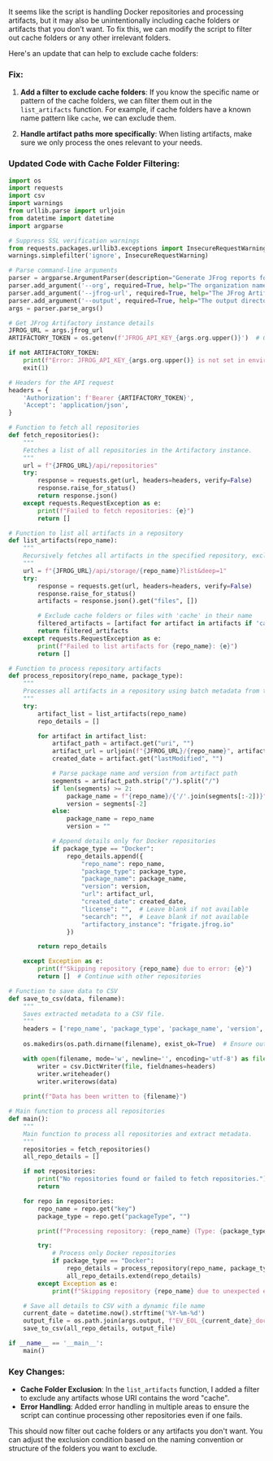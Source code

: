 It seems like the script is handling Docker repositories and processing artifacts, but it may also be unintentionally including cache folders or artifacts that you don’t want. To fix this, we can modify the script to filter out cache folders or any other irrelevant folders. 

Here's an update that can help to exclude cache folders:

### Fix:
1. **Add a filter to exclude cache folders**: If you know the specific name or pattern of the cache folders, we can filter them out in the `list_artifacts` function. For example, if cache folders have a known name pattern like `cache`, we can exclude them.
   
2. **Handle artifact paths more specifically**: When listing artifacts, make sure we only process the ones relevant to your needs.

### Updated Code with Cache Folder Filtering:

```python
import os
import requests
import csv
import warnings
from urllib.parse import urljoin
from datetime import datetime
import argparse

# Suppress SSL verification warnings
from requests.packages.urllib3.exceptions import InsecureRequestWarning
warnings.simplefilter('ignore', InsecureRequestWarning)

# Parse command-line arguments
parser = argparse.ArgumentParser(description="Generate JFrog reports for multiple organizations.")
parser.add_argument('--org', required=True, help="The organization name (e.g., 'ev' or 'ppa').")
parser.add_argument('--jfrog-url', required=True, help="The JFrog Artifactory URL.")
parser.add_argument('--output', required=True, help="The output directory for the generated report.")
args = parser.parse_args()

# Get JFrog Artifactory instance details
JFROG_URL = args.jfrog_url
ARTIFACTORY_TOKEN = os.getenv(f'JFROG_API_KEY_{args.org.upper()}')  # Get API key for the given organization

if not ARTIFACTORY_TOKEN:
    print(f"Error: JFROG_API_KEY_{args.org.upper()} is not set in environment variables.")
    exit(1)

# Headers for the API request
headers = {
    'Authorization': f'Bearer {ARTIFACTORY_TOKEN}',
    'Accept': 'application/json',
}

# Function to fetch all repositories
def fetch_repositories():
    """
    Fetches a list of all repositories in the Artifactory instance.
    """
    url = f"{JFROG_URL}/api/repositories"
    try:
        response = requests.get(url, headers=headers, verify=False)
        response.raise_for_status()
        return response.json()
    except requests.RequestException as e:
        print(f"Failed to fetch repositories: {e}")
        return []

# Function to list all artifacts in a repository
def list_artifacts(repo_name):
    """
    Recursively fetches all artifacts in the specified repository, excluding cache folders.
    """
    url = f"{JFROG_URL}/api/storage/{repo_name}?list&deep=1"
    try:
        response = requests.get(url, headers=headers, verify=False)
        response.raise_for_status()
        artifacts = response.json().get("files", [])

        # Exclude cache folders or files with 'cache' in their name
        filtered_artifacts = [artifact for artifact in artifacts if 'cache' not in artifact.get('uri', '')]
        return filtered_artifacts
    except requests.RequestException as e:
        print(f"Failed to list artifacts for {repo_name}: {e}")
        return []

# Function to process repository artifacts
def process_repository(repo_name, package_type):
    """
    Processes all artifacts in a repository using batch metadata from the recursive listing.
    """
    try:
        artifact_list = list_artifacts(repo_name)
        repo_details = []

        for artifact in artifact_list:
            artifact_path = artifact.get("uri", "")
            artifact_url = urljoin(f"{JFROG_URL}/{repo_name}", artifact_path)
            created_date = artifact.get("lastModified", "")

            # Parse package name and version from artifact path
            segments = artifact_path.strip("/").split("/")
            if len(segments) >= 2:
                package_name = f"{repo_name}/{'/'.join(segments[:-2])}"
                version = segments[-2]
            else:
                package_name = repo_name
                version = ""

            # Append details only for Docker repositories
            if package_type == "Docker":
                repo_details.append({
                    "repo_name": repo_name,
                    "package_type": package_type,
                    "package_name": package_name,
                    "version": version,
                    "url": artifact_url,
                    "created_date": created_date,
                    "license": "",  # Leave blank if not available
                    "secarch": "",  # Leave blank if not available
                    "artifactory_instance": "frigate.jfrog.io"
                })

        return repo_details

    except Exception as e:
        print(f"Skipping repository {repo_name} due to error: {e}")
        return []  # Continue with other repositories

# Function to save data to CSV
def save_to_csv(data, filename):
    """
    Saves extracted metadata to a CSV file.
    """
    headers = ['repo_name', 'package_type', 'package_name', 'version', 'url', 'created_date', 'license', 'secarch', 'artifactory_instance']
    
    os.makedirs(os.path.dirname(filename), exist_ok=True)  # Ensure output directory exists

    with open(filename, mode='w', newline='', encoding='utf-8') as file:
        writer = csv.DictWriter(file, fieldnames=headers)
        writer.writeheader()
        writer.writerows(data)
    
    print(f"Data has been written to {filename}")

# Main function to process all repositories
def main():
    """
    Main function to process all repositories and extract metadata.
    """
    repositories = fetch_repositories()
    all_repo_details = []

    if not repositories:
        print("No repositories found or failed to fetch repositories.")
        return

    for repo in repositories:
        repo_name = repo.get("key")
        package_type = repo.get("packageType", "")

        print(f"Processing repository: {repo_name} (Type: {package_type})")

        try:
            # Process only Docker repositories
            if package_type == "Docker":
                repo_details = process_repository(repo_name, package_type)
                all_repo_details.extend(repo_details)
        except Exception as e:
            print(f"Skipping repository {repo_name} due to unexpected error: {e}")

    # Save all details to CSV with a dynamic file name
    current_date = datetime.now().strftime('%Y-%m-%d')
    output_file = os.path.join(args.output, f"EV_EOL_{current_date}_docker.csv")
    save_to_csv(all_repo_details, output_file)

if __name__ == '__main__':
    main()
```

### Key Changes:
- **Cache Folder Exclusion**: In the `list_artifacts` function, I added a filter to exclude any artifacts whose URI contains the word "cache".
- **Error Handling**: Added error handling in multiple areas to ensure the script can continue processing other repositories even if one fails.

This should now filter out cache folders or any artifacts you don't want. You can adjust the exclusion condition based on the naming convention or structure of the folders you want to exclude.
